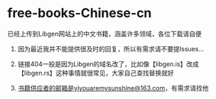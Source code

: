 # free-books-Chinese-cn
已经上传到Libgen网站上的中文书籍，涵盖许多领域，各位下载请自便

1. 因为最近我并不能提供很及时的回复，所以有需求请不要提Issues...

2. 链接404一般是因为Libgen的域名改了，比如像【libgen.is】改成【libgen.rs】这种事情就很常见，大家自己查找替换就好

3. 书籍供应者的邮箱是yjyouaremysunshine@163.com，有需求请找他
